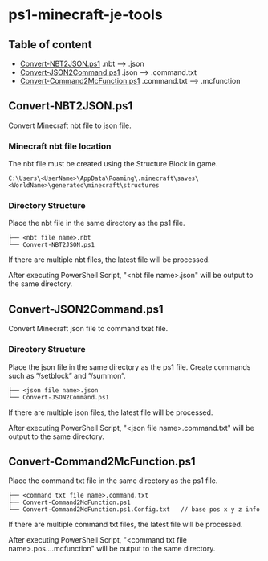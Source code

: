 # ps1-minecraft-je-tools
## Table of content
- [Convert-NBT2JSON.ps1](#convert-nbt2jsonps1)         .nbt  --> .json
- [Convert-JSON2Command.ps1](#convert-json2commandps1) .json --> .command.txt
- [Convert-Command2McFunction.ps1](#convert-command2mcfunctionps1) .command.txt --> .mcfunction

## Convert-NBT2JSON.ps1
Convert Minecraft nbt file to json file.

### Minecraft nbt file location
The nbt file must be created using the Structure Block in game.
```
C:\Users\<UserName>\AppData\Roaming\.minecraft\saves\<WorldName>\generated\minecraft\structures
```

### Directory Structure
Place the nbt file in the same directory as the ps1 file.
```
├── <nbt file name>.nbt
└── Convert-NBT2JSON.ps1
```
If there are multiple nbt files, the latest file will be processed.

After executing PowerShell Script, "\<nbt file name\>.json" will be output to the same directory.

## Convert-JSON2Command.ps1
Convert Minecraft json file to command txet file.

### Directory Structure
Place the json file in the same directory as the ps1 file. Create commands such as ”/setblock” and ”/summon”.
```
├── <json file name>.json
└── Convert-JSON2Command.ps1
```
If there are multiple json files, the latest file will be processed.

After executing PowerShell Script, "\<json file name\>.command.txt" will be output to the same directory.

## Convert-Command2McFunction.ps1
Place the command txt file in the same directory as the ps1 file.
```
├── <command txt file name>.command.txt
├── Convert-Command2McFunction.ps1
└── Convert-Command2McFunction.ps1.Config.txt   // base pos x y z info
```
If there are multiple command txt files, the latest file will be processed.

After executing PowerShell Script, "\<command txt file name\>.pos.<base pos x>.<base pos y>.<base pos z>.mcfunction" will be output to the same directory.

